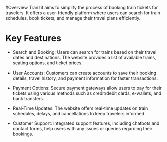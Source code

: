#Overview
Tranzit aims to simplify the process of booking train tickets for travelers. It offers a user-friendly platform where users can search for train schedules, book tickets, and manage their travel plans efficiently.
# Key Features
- Search and Booking: Users can search for trains based on their travel dates and destinations. The website provides a list of available trains, seating options, and ticket prices.

- User Accounts: Customers can create accounts to save their booking details, travel history, and payment information for faster transactions.

- Payment Options: Secure payment gateways allow users to pay for their tickets using various methods such as credit/debit cards, e-wallets, and bank transfers.

- Real-Time Updates: The website offers real-time updates on train schedules, delays, and cancellations to keep travelers informed.

- Customer Support: Integrated support features, including chatbots and contact forms, help users with any issues or queries regarding their bookings.

 
